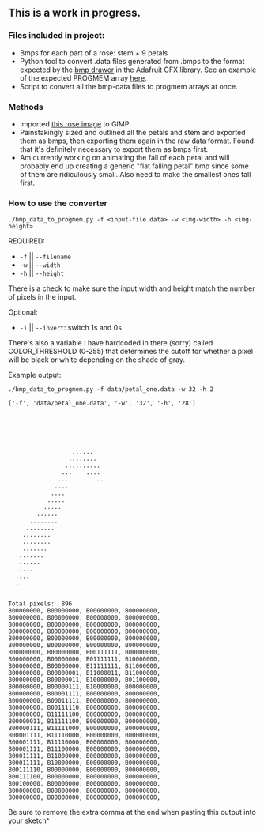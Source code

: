 ## This is a work in progress. ##

### Files included in project: ###
* Bmps for each part of a rose: stem + 9 petals
* Python tool to convert .data files generated from .bmps to the format expected by the [bmp drawer](https://github.com/adafruit/Adafruit-GFX-Library/blob/master/Adafruit_GFX.cpp#L464) in the Adafruit GFX library. See an example of the expected PROGMEM array [here](https://github.com/adafruit/Adafruit_SSD1306/blob/master/examples/ssd1306_128x64_i2c/ssd1306_128x64_i2c.ino#L35).
* Script to convert all the bmp-data files to progmem arrays at once.

### Methods ###
* Imported [this rose image](https://i.pinimg.com/236x/e9/3e/16/e93e167055a01f104275332bb70cb257--beauty-and-the-beast-rose-silhouette-disney-tattoos-beauty-and-the-beast.jpg) to GIMP
* Painstakingly sized and outlined all the petals and stem and exported them as bmps, then exporting them again in the raw data format. Found that it's definitely necessary to export them as bmps first.
* Am currently working on animating the fall of each petal and will probably end up creating a generic "flat falling petal" bmp since some of them are ridiculously small. Also need to make the smallest ones fall first.

### How to use the converter
```
./bmp_data_to_progmem.py -f <input-file.data> -w <img-width> -h <img-height>
```
REQUIRED:
* `-f` || `--filename`
* `-w` || `--width`
* `-h` || `--height`

There is a check to make sure the input width and height match the number of pixels in the input.

Optional:
* `-i` || `--invert`:  switch 1s and 0s

There's also a variable I have hardcoded in there (sorry) called COLOR_THRESHOLD (0-255) that determines the cutoff for whether a pixel will be black or white depending on the shade of gray.

Example output:
```
./bmp_data_to_progmem.py -f data/petal_one.data -w 32 -h 2

['-f', 'data/petal_one.data', '-w', '32', '-h', '28']
                                
                                
                                
                                
                                
                                
                  ......        
                 ........       
                ..........      
               ...    ....      
              ...        ..     
             ....               
            ....                
           .....                
          .....                 
        ......                  
      ........                  
     ........                   
    ........                    
    ........                    
    .......                     
   .......                      
   ......                       
  .....                         
  ....                          
  .                             
                                
                                
Total pixels:  896
B00000000, B00000000, B00000000, B00000000, 
B00000000, B00000000, B00000000, B00000000, 
B00000000, B00000000, B00000000, B00000000, 
B00000000, B00000000, B00000000, B00000000, 
B00000000, B00000000, B00000000, B00000000, 
B00000000, B00000000, B00000000, B00000000, 
B00000000, B00000000, B00111111, B00000000, 
B00000000, B00000000, B01111111, B10000000, 
B00000000, B00000000, B11111111, B11000000, 
B00000000, B00000001, B11000011, B11000000, 
B00000000, B00000011, B10000000, B01100000, 
B00000000, B00000111, B10000000, B00000000, 
B00000000, B00001111, B00000000, B00000000, 
B00000000, B00011111, B00000000, B00000000, 
B00000000, B00111110, B00000000, B00000000, 
B00000000, B11111100, B00000000, B00000000, 
B00000011, B11111100, B00000000, B00000000, 
B00000111, B11111000, B00000000, B00000000, 
B00001111, B11110000, B00000000, B00000000, 
B00001111, B11110000, B00000000, B00000000, 
B00001111, B11100000, B00000000, B00000000, 
B00011111, B11000000, B00000000, B00000000, 
B00011111, B10000000, B00000000, B00000000, 
B00111110, B00000000, B00000000, B00000000, 
B00111100, B00000000, B00000000, B00000000, 
B00100000, B00000000, B00000000, B00000000, 
B00000000, B00000000, B00000000, B00000000, 
B00000000, B00000000, B00000000, B00000000, 
```
Be sure to remove the extra comma at the end when pasting this output into your sketch^
